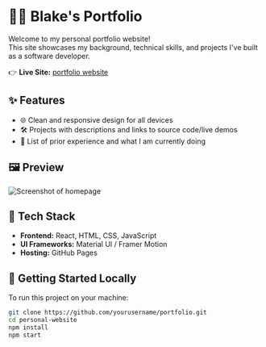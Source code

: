 # 🧑‍💻 Blake's Portfolio

Welcome to my personal portfolio website!  
This site showcases my background, technical skills, and projects I've built as a software developer.

👉 **Live Site:** [portfolio website](https://bkmorris2456.github.io/personal-website/)

## ✨ Features

- 🌐 Clean and responsive design for all devices
- 🛠️ Projects with descriptions and links to source code/live demos
- 📜 List of prior experience and what I am currently doing

## 🖼 Preview

![Screenshot of homepage](../src/images/portfolio-homepage.png)

## 🔧 Tech Stack

- **Frontend:** React, HTML, CSS, JavaScript  
- **UI Frameworks:** Material UI / Framer Motion
- **Hosting:** GitHub Pages

## 🚀 Getting Started Locally

To run this project on your machine:

```bash
git clone https://github.com/yourusername/portfolio.git
cd personal-website
npm install
npm start
```
